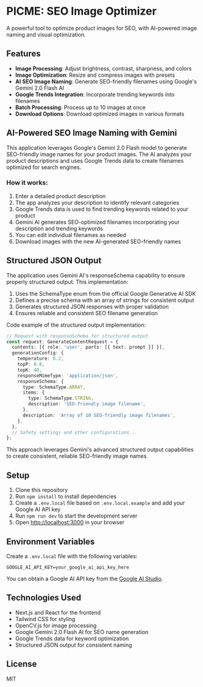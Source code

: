 # PICME: SEO Image Optimizer

A powerful tool to optimize product images for SEO, with AI-powered image naming and visual optimization.

## Features

- **Image Processing**: Adjust brightness, contrast, sharpness, and colors
- **Image Optimization**: Resize and compress images with presets
- **AI SEO Image Naming**: Generate SEO-friendly filenames using Google's Gemini 2.0 Flash AI
- **Google Trends Integration**: Incorporate trending keywords into filenames
- **Batch Processing**: Process up to 10 images at once
- **Download Options**: Download optimized images in various formats

## AI-Powered SEO Image Naming with Gemini

This application leverages Google's Gemini 2.0 Flash model to generate SEO-friendly image names for your product images. The AI analyzes your product descriptions and uses Google Trends data to create filenames optimized for search engines.

### How it works:

1. Enter a detailed product description
2. The app analyzes your description to identify relevant categories
3. Google Trends data is used to find trending keywords related to your product
4. Gemini AI generates SEO-optimized filenames incorporating your description and trending keywords
5. You can edit individual filenames as needed
6. Download images with the new AI-generated SEO-friendly names

## Structured JSON Output

The application uses Gemini AI's responseSchema capability to ensure properly structured output. This implementation:

1. Uses the SchemaType enum from the official Google Generative AI SDK
2. Defines a precise schema with an array of strings for consistent output
3. Generates structured JSON responses with proper validation
4. Ensures reliable and consistent SEO filename generation

Code example of the structured output implementation:

```typescript
// Request with responseSchema for structured output
const request: GenerateContentRequest = {
  contents: [{ role: 'user', parts: [{ text: prompt }] }],
  generationConfig: {
    temperature: 0.2,
    topP: 0.8,
    topK: 40,
    responseMimeType: 'application/json',
    responseSchema: {
      type: SchemaType.ARRAY,
      items: {
        type: SchemaType.STRING,
        description: 'SEO-friendly image filename',
      },
      description: 'Array of 10 SEO-friendly image filenames',
    },
  },
  // Safety settings and other configurations...
};
```

This approach leverages Gemini's advanced structured output capabilities to create consistent, reliable SEO-friendly image names.

## Setup

1. Clone this repository
2. Run `npm install` to install dependencies
3. Create a `.env.local` file based on `.env.local.example` and add your Google AI API key
4. Run `npm run dev` to start the development server
5. Open [http://localhost:3000](http://localhost:3000) in your browser

## Environment Variables

Create a `.env.local` file with the following variables:

```
GOOGLE_AI_API_KEY=your_google_ai_api_key_here
```

You can obtain a Google AI API key from the [Google AI Studio](https://makersuite.google.com/).

## Technologies Used

- Next.js and React for the frontend
- Tailwind CSS for styling
- OpenCV.js for image processing
- Google Gemini 2.0 Flash AI for SEO name generation
- Google Trends data for keyword optimization
- Structured JSON output for consistent naming

## License

MIT
